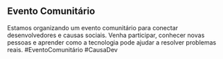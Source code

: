 ## Evento Comunitário
Estamos organizando um evento comunitário para conectar desenvolvedores e causas sociais. Venha participar, conhecer novas pessoas e aprender como a tecnologia pode ajudar a resolver problemas reais. #EventoComunitário #CausaDev
